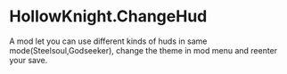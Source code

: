 # HollowKnight.ChangeHud
A mod let you can use different kinds of huds in same mode(Steelsoul,Godseeker),
change the theme in mod menu and reenter your save.
